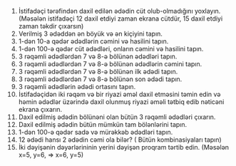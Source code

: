 1.	İstifadəçi tərəfindən daxil edilən ədədin cüt olub-olmadığını yoxlayın.(Məsələn istifadəçi 12 daxil etdiyi zaman ekrana cütdür, 15 daxil etdiyi zaman təkdir çıxarsın)
2.	Verilmiş 3 ədəddən ən böyük və ən kiçiyini tapın.
3.	1-dən 10-a qədər ədədlərin cəmini və hasilini tapın.
4.	1-dən 100-ə qədər cüt ədədləri, onların cəmini və hasilini tapın.
5.	3 rəqəmli ədədlərdən 7 və 8-ə bölünən ədədləri tapın.
6.	3 rəqəmli ədədlərdən 7 və 8-ə bölünən ədədlərin cəmini tapın.
7.	3 rəqəmli ədədlərdən 7 və 8-ə bölünən ilk ədədi tapın.
8.	3 rəqəmli ədədlərdən 7 və 8-ə bölünən son ədədi tapın.
9.	3 rəqəmli ədədlərin ədədi ortasını tapın.
10.	İstifadəçidən iki rəqəm və bir riyazi əməl daxil etməsini təmin edin və həmin ədədlər üzərində daxil olunmuş riyazi əməli tətbiq edib nəticəni ekrana çıxarın. 
11.	Daxil edilmiş ədədin bölünəni olan bütün 3 rəqəmli ədədləri çıxarın.
12.	Daxil edilmiş ədədin bütün mümkün tam bölənlərini tapın.
13.	1-dən 100-ə qədər sadə və mürəkkəb ədədləri tapın.
14.	12 ədədi hansı 2 ədədin cəmi ola bilər? ( Bütün kombinasiyaları tapın)
15.	İki dəyişənin dəyərlərininin yerini dəyişən proqram tərtib edin. (Məsələn x=5, y=6, => x=6, y=5)